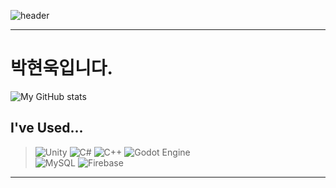 ![header](https://capsule-render.vercel.app/api?type=waving&color=gradient&height=260&section=header&text=Welcome%20To%20My%20Page&fontSize=70&animation=fadeIn)

---

# 박현욱입니다.
![My GitHub stats](https://github-readme-stats.vercel.app/api?username=gusdnr1231&count_private=true)

## **I've Used...**
> ![Unity](https://img.shields.io/badge/unity-%23000000.svg?style=for-the-badge&logo=unity&logoColor=white)
> ![C#](https://img.shields.io/badge/c%23-%23239120.svg?style=for-the-badge&logo=csharp&logoColor=white) 
> ![C++](https://img.shields.io/badge/c++-%2300599C.svg?style=for-the-badge&logo=c%2B%2B&logoColor=white)
> ![Godot Engine](https://img.shields.io/badge/GODOT-%23FFFFFF.svg?style=for-the-badge&logo=godot-engine) <br>
> ![MySQL](https://img.shields.io/badge/mysql-4479A1.svg?style=for-the-badge&logo=mysql&logoColor=white)
> ![Firebase](https://img.shields.io/badge/firebase-%23039BE5.svg?style=for-the-badge&logo=firebase)
---

